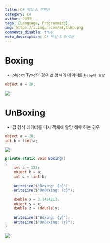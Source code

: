 ```yaml
---
title: C# 박싱 & 언박싱
category: C#
author: 이정훈
tags: [Language, Programming]
img: https://i.imgur.com/m8yClWp.png
comments_disable: true
meta_description: C# 박싱 & 언박싱
---
```

# Boxing
- object Type의 경우 `값` 형식의 데이터를 `heap에 할당`
```csharp
object a = 20;
```
![](https://i.imgur.com/aWt0xH2.jpg)

# UnBoxing
- 값 형식 데이터를 다시 객체에 할당 해야 하는 경우
```csharp
object a = 20;
int b = (int)a;
```
![](https://i.imgur.com/ab2Pz3c.jpg)

```csharp
private static void Boxing()  
{  
	int a = 123;  
	object b = a;  
	int c = (int)b;  
	  
	WriteLine($"Boxing: {b}");  
	WriteLine($"UnBoxing: {c}");  
	  
	double x = 3.1414213;  
	object y = x;  
	double z = (double)y;  
	  
	WriteLine($"Boxing: {y}");  
	WriteLine($"UnBoxing: {z}");  
}
```

![](https://i.imgur.com/JYxEHv6.jpg)
